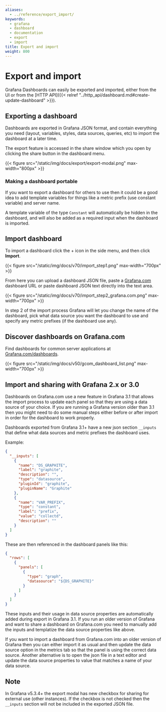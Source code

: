 ```yaml
---
aliases:
  - ../reference/export_import/
keywords:
  - grafana
  - dashboard
  - documentation
  - export
  - import
title: Export and import
weight: 800
---
```


# Export and import

Grafana Dashboards can easily be exported and imported, either from the UI or from the [HTTP API]({{< relref "../http_api/dashboard.md#create-update-dashboard" >}}).

## Exporting a dashboard

Dashboards are exported in Grafana JSON format, and contain everything you need (layout, variables, styles, data sources, queries, etc) to import the dashboard at a later time.

The export feature is accessed in the share window which you open by clicking the share button in the dashboard menu.

{{< figure src="/static/img/docs/export/export-modal.png" max-width="800px" >}}

### Making a dashboard portable

If you want to export a dashboard for others to use then it could be a good idea to
add template variables for things like a metric prefix (use constant variable) and server name.

A template variable of the type `Constant` will automatically be hidden in
the dashboard, and will also be added as a required input when the dashboard is imported.

## Import dashboard

To import a dashboard click the + icon in the side menu, and then click **Import**.

{{< figure src="/static/img/docs/v70/import_step1.png" max-width="700px" >}}

From here you can upload a dashboard JSON file, paste a [Grafana.com](https://grafana.com) dashboard
URL or paste dashboard JSON text directly into the text area.

{{< figure src="/static/img/docs/v70/import_step2_grafana.com.png"  max-width="700px" >}}

In step 2 of the import process Grafana will let you change the name of the dashboard, pick what
data source you want the dashboard to use and specify any metric prefixes (if the dashboard use any).

## Discover dashboards on Grafana.com

Find dashboards for common server applications at [Grafana.com/dashboards](https://grafana.com/dashboards).

{{< figure src="/static/img/docs/v50/gcom_dashboard_list.png" max-width="700px" >}}

## Import and sharing with Grafana 2.x or 3.0

Dashboards on Grafana.com use a new feature in Grafana 3.1 that allows the import process
to update each panel so that they are using a data source of your choice. If you are running a
Grafana version older than 3.1 then you might need to do some manual steps either
before or after import in order for the dashboard to work properly.

Dashboards exported from Grafana 3.1+ have a new json section `__inputs`
that define what data sources and metric prefixes the dashboard uses.

Example:

```json
{
  "__inputs": [
    {
      "name": "DS_GRAPHITE",
      "label": "graphite",
      "description": "",
      "type": "datasource",
      "pluginId": "graphite",
      "pluginName": "Graphite"
    },
    {
      "name": "VAR_PREFIX",
      "type": "constant",
      "label": "prefix",
      "value": "collectd",
      "description": ""
    }
  ]
}
```

These are then referenced in the dashboard panels like this:

```json
{
  "rows": [
    {
      "panels": [
        {
          "type": "graph",
          "datasource": "${DS_GRAPHITE}"
        }
      ]
    }
  ]
}
```

These inputs and their usage in data source properties are automatically added during export in Grafana 3.1.
If you run an older version of Grafana and want to share a dashboard on Grafana.com you need to manually
add the inputs and templatize the data source properties like above.

If you want to import a dashboard from Grafana.com into an older version of Grafana then you can either import
it as usual and then update the data source option in the metrics tab so that the panel is using the correct
data source. Another alternative is to open the json file in a text editor and update the data source properties
to value that matches a name of your data source.

## Note

In Grafana v5.3.4+ the export modal has new checkbox for sharing for external use (other instances). If the checkbox is not checked then the `__inputs` section will not be included in the exported JSON file.
